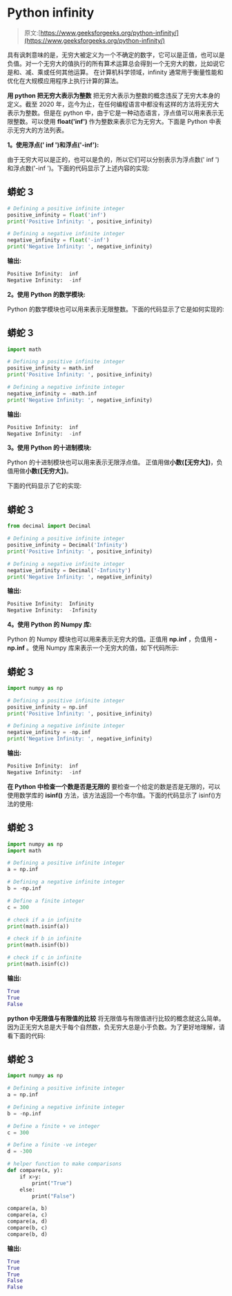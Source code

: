 # Python infinity

> 原文:[https://www.geeksforgeeks.org/python-infinity/](https://www.geeksforgeeks.org/python-infinity/)

具有讽刺意味的是，无穷大被定义为一个不确定的数字，它可以是正值，也可以是负值。对一个无穷大的值执行的所有算术运算总会得到一个无穷大的数，比如说它是和、减、乘或任何其他运算。
在计算机科学领域，infinity 通常用于衡量性能和优化在大规模应用程序上执行计算的算法。

**用 python 把无穷大表示为整数**
把无穷大表示为整数的概念违反了无穷大本身的定义。截至 2020 年，迄今为止，在任何编程语言中都没有这样的方法将无穷大表示为整数。但是在 python 中，由于它是一种动态语言，浮点值可以用来表示无限整数。可以使用 **float('inf')** 作为整数来表示它为无穷大。下面是 Python 中表示无穷大的方法列表。

**1。使用浮点(' inf ')和浮点('-inf'):**

由于无穷大可以是正的，也可以是负的，所以它们可以分别表示为浮点数(' inf ')和浮点数('-inf ')。下面的代码显示了上述内容的实现:

## 蟒蛇 3

```py
# Defining a positive infinite integer
positive_infinity = float('inf')
print('Positive Infinity: ', positive_infinity)

# Defining a negative infinite integer
negative_infinity = float('-inf')
print('Negative Infinity: ', negative_infinity)
```

**输出:**

```py
Positive Infinity:  inf
Negative Infinity:  -inf
```

**2。使用 Python 的数学模块:**

Python 的数学模块也可以用来表示无限整数。下面的代码显示了它是如何实现的:

## 蟒蛇 3

```py
import math

# Defining a positive infinite integer
positive_infinity = math.inf
print('Positive Infinity: ', positive_infinity)

# Defining a negative infinite integer
negative_infinity = -math.inf
print('Negative Infinity: ', negative_infinity)
```

**输出:**

```py
Positive Infinity:  inf
Negative Infinity:  -inf
```

**3。使用 Python 的十进制模块:**

Python 的十进制模块也可以用来表示无限浮点值。
正值用做**小数(【无穷大】)**，负值用做**小数(【无穷大】)**。

下面的代码显示了它的实现:

## 蟒蛇 3

```py
from decimal import Decimal

# Defining a positive infinite integer
positive_infinity = Decimal('Infinity')
print('Positive Infinity: ', positive_infinity)

# Defining a negative infinite integer
negative_infinity = Decimal('-Infinity')
print('Negative Infinity: ', negative_infinity)
```

**输出:**

```py
Positive Infinity:  Infinity
Negative Infinity:  -Infinity
```

**4。使用 Python 的 Numpy 库:**

Python 的 Numpy 模块也可以用来表示无穷大的值。正值用 **np.inf** ，负值用 **-np.inf** 。使用 Numpy 库来表示一个无穷大的值，如下代码所示:

## 蟒蛇 3

```py
import numpy as np

# Defining a positive infinite integer
positive_infinity = np.inf
print('Positive Infinity: ', positive_infinity)

# Defining a negative infinite integer
negative_infinity = -np.inf
print('Negative Infinity: ', negative_infinity)
```

**输出:**

```py
Positive Infinity:  inf
Negative Infinity:  -inf
```

**在 Python 中检查一个数是否是无限的**
要检查一个给定的数是否是无限的，可以使用数学库的 **isinf()** 方法，该方法返回一个布尔值。下面的代码显示了 isinf()方法的使用:

## 蟒蛇 3

```py
import numpy as np
import math

# Defining a positive infinite integer
a = np.inf

# Defining a negative infinite integer
b = -np.inf

# Define a finite integer
c = 300

# check if a in infinite
print(math.isinf(a))

# check if b in infinite
print(math.isinf(b))

# check if c in infinite
print(math.isinf(c))
```

**输出:**

```py
True
True
False
```

**python 中无限值与有限值的比较**
将无限值与有限值进行比较的概念就这么简单。因为正无穷大总是大于每个自然数，负无穷大总是小于负数。为了更好地理解，请看下面的代码:

## 蟒蛇 3

```py
import numpy as np

# Defining a positive infinite integer
a = np.inf

# Defining a negative infinite integer
b = -np.inf

# Define a finite + ve integer
c = 300

# Define a finite -ve integer
d = -300

# helper function to make comparisons
def compare(x, y):
    if x>y:
        print("True")
    else:
        print("False")

compare(a, b)
compare(a, c)
compare(a, d)
compare(b, c)
compare(b, d)
```

**输出:**

```py
True
True
True
False
False
```